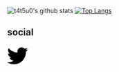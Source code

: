 ![t4t5u0's github stats](https://github-readme-stats.vercel.app/api?username=t4t5u0&show_icons=true&count_private=true)
[![Top Langs](https://github-readme-stats.vercel.app/api/top-langs/?username=t4t5u0&layout=compact)](https://github.com/anuraghazra/github-readme-stats)

## social

[![img/twitter.svg](img/twitter.svg)](https://twitter.com/i4mwh4ti4m)